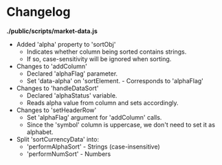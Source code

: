 # Changelog

**./public/scripts/market-data.js**
* Added 'alpha' property to 'sortObj'
	* Indicates whether column being sorted contains strings.
	* If so, case-sensitivity will be ignored when sorting.
* Changes to 'addColumn'
	* Declared 'alphaFlag' parameter.
	* Set 'data-alpha' on 'sortElement. - Corresponds to 'alphaFlag'
* Changes to 'handleDataSort'
	* Declared 'alphaStatus' variable.
	* Reads alpha value from column and sets accordingly.
* Changes to 'setHeaderRow'
	* Set 'alphaFlag' argument for 'addColumn' calls.
	* Since the 'symbol' column is uppercase, we don't need to set it as alphabet.
* Split 'sortCurrencyData' into:
	* 'performAlphaSort' - Strings (case-insensitive)
	* 'performNumSort' - Numbers
